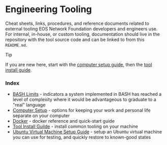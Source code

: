 # Engineering Tooling
Cheat sheets, links, procedures, and reference documents related to external tooling EOS Network Foundation developers and engineers use. For internal, in-house, or custom tooling, documentation should live in the repository with the tool source code and can be linked to from this `README.md`.

> [!TIP]
> If you are new here, start with the [computer setup guide](./computer-setup.md), then the [tool install guide](./tool-install-guide.md).

### Index
- [BASH Limits](./bash-limits.md) - indicators a system implemented in BASH has reached a level of complexity where it would be advantageous to graduate to a "real" language
- [Computer Setup](./computer-setup.md) - options for keeping your work and personal life separate on your computer
- [Docker](./docker.md) - docker reference and quick-start guide
- [Tool Install Guilde](./tool-install-guide.md) - install common tooling on your machine
- [Ubuntu Virtual Machine Setup Guide](./vm-setup.md) - setup an Ubuntu virtual machine you can use for testing, and quickly restore to known-good states

